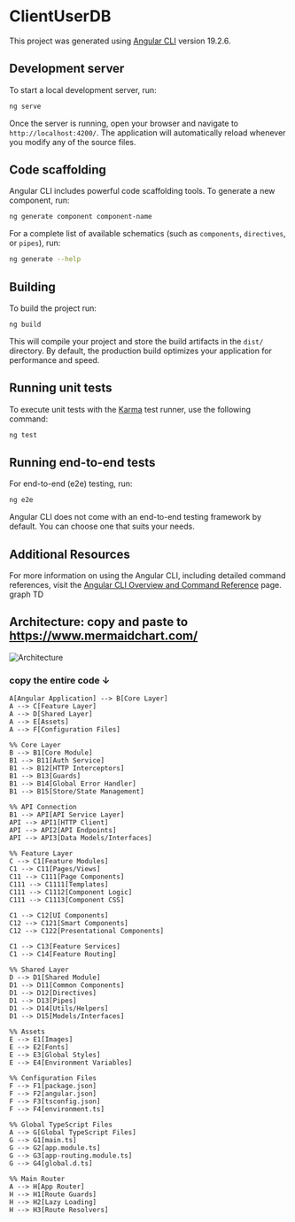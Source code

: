 # ClientUserDB

This project was generated using [Angular CLI](https://github.com/angular/angular-cli) version 19.2.6.

## Development server

To start a local development server, run:

```bash
ng serve
```

Once the server is running, open your browser and navigate to `http://localhost:4200/`. The application will automatically reload whenever you modify any of the source files.

## Code scaffolding

Angular CLI includes powerful code scaffolding tools. To generate a new component, run:

```bash
ng generate component component-name
```

For a complete list of available schematics (such as `components`, `directives`, or `pipes`), run:

```bash
ng generate --help
```

## Building

To build the project run:

```bash
ng build
```

This will compile your project and store the build artifacts in the `dist/` directory. By default, the production build optimizes your application for performance and speed.

## Running unit tests

To execute unit tests with the [Karma](https://karma-runner.github.io) test runner, use the following command:

```bash
ng test
```

## Running end-to-end tests

For end-to-end (e2e) testing, run:

```bash
ng e2e
```

Angular CLI does not come with an end-to-end testing framework by default. You can choose one that suits your needs.

## Additional Resources

For more information on using the Angular CLI, including detailed command references, visit the [Angular CLI Overview and Command Reference](https://angular.dev/tools/cli) page.
graph TD

## Architecture: copy and paste to https://www.mermaidchart.com/

<img src="/Architecture.svg" title="Architecture" />&nbsp;

### copy the entire code &#8595;

    A[Angular Application] --> B[Core Layer]
    A --> C[Feature Layer]
    A --> D[Shared Layer]
    A --> E[Assets]
    A --> F[Configuration Files]

    %% Core Layer
    B --> B1[Core Module]
    B1 --> B11[Auth Service]
    B1 --> B12[HTTP Interceptors]
    B1 --> B13[Guards]
    B1 --> B14[Global Error Handler]
    B1 --> B15[Store/State Management]
    
    %% API Connection
    B1 --> API[API Service Layer]
    API --> API1[HTTP Client]
    API --> API2[API Endpoints]
    API --> API3[Data Models/Interfaces]
    
    %% Feature Layer
    C --> C1[Feature Modules]
    C1 --> C11[Pages/Views]
    C11 --> C111[Page Components]
    C111 --> C1111[Templates]
    C111 --> C1112[Component Logic]
    C111 --> C1113[Component CSS]
    
    C1 --> C12[UI Components]
    C12 --> C121[Smart Components]
    C12 --> C122[Presentational Components]
    
    C1 --> C13[Feature Services]
    C1 --> C14[Feature Routing]
    
    %% Shared Layer
    D --> D1[Shared Module]
    D1 --> D11[Common Components]
    D1 --> D12[Directives]
    D1 --> D13[Pipes]
    D1 --> D14[Utils/Helpers]
    D1 --> D15[Models/Interfaces]
    
    %% Assets
    E --> E1[Images]
    E --> E2[Fonts]
    E --> E3[Global Styles]
    E --> E4[Environment Variables]
    
    %% Configuration Files
    F --> F1[package.json]
    F --> F2[angular.json]
    F --> F3[tsconfig.json]
    F --> F4[environment.ts]
    
    %% Global TypeScript Files
    A --> G[Global TypeScript Files]
    G --> G1[main.ts]
    G --> G2[app.module.ts]
    G --> G3[app-routing.module.ts]
    G --> G4[global.d.ts]
    
    %% Main Router
    A --> H[App Router]
    H --> H1[Route Guards]
    H --> H2[Lazy Loading]
    H --> H3[Route Resolvers]
